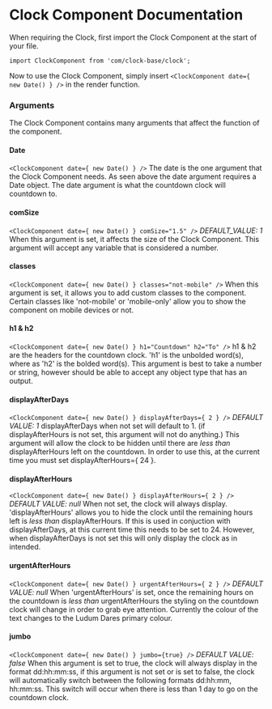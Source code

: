 # Clock Component Documentation

When requiring the Clock, first import the Clock Component at the start of your file.
```
import ClockComponent from 'com/clock-base/clock';
```
Now to use the Clock Component, simply insert `<ClockComponent date={ new Date() } />` in the render function.

### Arguments
The Clock Component contains many arguments that affect the function of the component. 

#### Date
`<ClockComponent date={ new Date() } />`
The date is the one argument that the Clock Component needs. As seen above the date argument requires a Date object. The date argument is what the countdown clock will countdown to.

#### comSize
`<ClockComponent date={ new Date() } comSize="1.5" />`
*DEFAULT_VALUE: 1*
When this argument is set, it affects the size of the Clock Component. This argument will accept any variable that is considered a number.

#### classes
`<ClockComponent date={ new Date() } classes="not-mobile" />` 
When this argument is set, it allows you to add custom classes to the component. Certain classes like 'not-mobile' or 'mobile-only' allow you to show the component on mobile devices or not.

#### h1 & h2
`<ClockComponent date={ new Date() } h1="Countdown" h2="To" />`
h1 & h2 are the headers for the countdown clock. 'h1' is the unbolded word(s), where as 'h2' is the bolded word(s). This argument is best to take a number or string, however should be able to accept any object type that has an output.

#### displayAfterDays
`<ClockComponent date={ new Date() } displayAfterDays={ 2 } />`
*DEFAULT VALUE: 1*
displayAfterDays when not set will default to 1. (if displayAfterHours is not set, this argument will not do anything.) This argument will allow the clock to be hidden until there are *less than* displayAfterHours left on the countdown. In order to use this, at the current time you must set displayAfterHours={ 24 }.

#### displayAfterHours
`<ClockComponent date={ new Date() } displayAfterHours={ 2 } />`
*DEFAULT VALUE: null*
When not set, the clock will always display. 'displayAfterHours' allows you to hide the clock until the remaining hours left is *less than* displayAfterHours. If this is used in conjuction with displayAfterDays, at this current time this needs to be set to 24. However, when displayAfterDays is not set this will only display the clock as in intended.

#### urgentAfterHours
`<ClockComponent date={ new Date() } urgentAfterHours={ 2 } />`
*DEFAULT VALUE: null*
When 'urgentAfterHours' is set, once the remaining hours on the countdown is *less than* urgentAfterHours the styling on the countdown clock will change in order to grab eye attention. Currently the colour of the text changes to the Ludum Dares primary colour.

#### jumbo
`<ClockComponent date={ new Date() } jumbo={true} />`
*DEFAULT VALUE: false*
When this argument is set to true, the clock will always display in the format dd:hh:mm:ss, if this argument is not set or is set to false, the clock will automatically switch between the following formats dd:hh:mm, hh:mm:ss. This switch will occur when there is less than 1 day to go on the countdown clock. 
